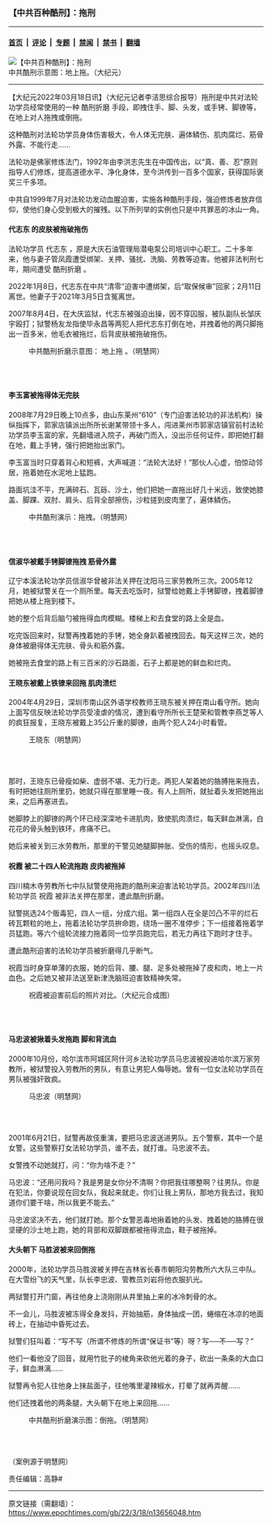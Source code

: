 ### 【中共百种酷刑】：拖刑

---

#### [首页](../../../..?n13656048) &nbsp;|&nbsp; [评论](../../../../../epoch-comment?n13656048) &nbsp;|&nbsp; [专题](../../../../../epoch-special?n13656048) &nbsp;|&nbsp; [禁闻](../../../../../epoch-news?n13656048) &nbsp;|&nbsp; [禁书](../../../../../books?n13656048) &nbsp;|&nbsp; [翻墙](https://github.com/gfw-breaker/nogfw/blob/master/README.md?n13656048)


<div><img alt="【中共百种酷刑】：拖刑" class="attachment-djy_600_400 size-djy_600_400 wp-post-image" src="https://i.epochtimes.com/assets/uploads/2022/03/id13656097-fa7daeacd2426d438f7364d4f614f74b-600x400.jpg"/>
<div class="caption">
 中共酷刑示意图：地上拖。（大纪元）
</div></div><hr/><div class="post_content" id="artbody" itemprop="articleBody">
 <!-- article content begin -->
 <p>
  【大纪元2022年03月18日讯】（大纪元记者李洁思综合报导）拖刑是中共对法轮功学员经常使用的一种
  <ok href="https://www.epochtimes.com/gb/tag/%E9%85%B7%E5%88%91%E6%8A%98%E7%A3%A8.html">
   酷刑折磨
  </ok>
  手段，即拽住手、脚、头发，或手铐、脚镣等，在地上对人拖拽或倒拖。
 </p>
 <p>
  这种酷刑对法轮功学员身体伤害极大，令人体无完肤、遍体鳞伤、肌肉腐烂、筋骨外露、不能行走……
 </p>
 <p>
  法轮功是佛家修炼法门，1992年由李洪志先生在中国传出，以“真、善、忍”原则指导人们修炼，提高道德水平、净化身体，至今洪传到一百多个国家，获得国际褒奖三千多项。
 </p>
 <p>
  中共自1999年7月对法轮功发动血腥迫害，实施各种酷刑手段，强迫修炼者放弃信仰，使他们身心受到极大的摧残。以下所列举的实例也只是中共罪恶的冰山一角。
 </p>
 <h4>
  <ok href="https://www.epochtimes.com/gb/tag/%E4%BB%A3%E5%BF%97%E4%B8%9C.html">
   代志东
  </ok>
  的皮肤被拖破拖伤
 </h4>
 <p>
  法轮功学员
  <ok href="https://www.epochtimes.com/gb/tag/%E4%BB%A3%E5%BF%97%E4%B8%9C.html">
   代志东
  </ok>
  ，原是大庆石油管理局潜电泵公司培训中心职工。二十多年来，他与妻子管凤霞遭受绑架、关押、骚扰、洗脑、劳教等迫害。他被非法判刑七年，期间遭受
  <ok href="https://www.epochtimes.com/gb/tag/%E9%85%B7%E5%88%91%E6%8A%98%E7%A3%A8.html">
   酷刑折磨
  </ok>
  。
 </p>
 <p>
  2022年1月8日，代志东在中共“清零”迫害中遭绑架，后“取保候审”回家；2月11日离世。他妻子于2021年3月5日含冤离世。
 </p>
 <p>
  2007年8月4日，在大庆监狱，代志东被强迫出操，因不穿囚服，被队副队长邹庆宇殴打；狱警杨友龙指使毕永昌等两犯人把代志东打倒在地，并拽着他的两只脚拖出一百多米，他毛衣被拖烂，后背皮肤被拖破拖伤。
 </p>
 <figure aria-describedby="caption-attachment-13656104" class="wp-caption aligncenter" id="attachment_13656104" style="width: 294px">
  <ok href="https://i.epochtimes.com/assets/uploads/2022/03/id13656104-2014-5-28-cmh-kuxingtu-tuozhuai.jpeg" target="_blank">
   <img alt="" class="wp-image-13656104" src="https://i.epochtimes.com/assets/uploads/2022/03/id13656104-2014-5-28-cmh-kuxingtu-tuozhuai-600x528.jpeg"/>
  </ok>
  <br/><figcaption class="wp-caption-text" id="caption-attachment-13656104">
   中共酷刑折磨示意图：
   <ok href="https://www.epochtimes.com/gb/tag/%E5%9C%B0%E4%B8%8A%E6%8B%96.html">
    地上拖
   </ok>
   。（明慧网）
  </figcaption><br/>
 </figure><br/>
 <h4>
  李玉富被拖得体无完肤
 </h4>
 <p>
  2008年7月29日晚上10点多，由山东莱州“610”（专门迫害法轮功的非法机构）操纵指挥下，郭家店镇派出所所长谢某带领十多人，闯进莱州市郭家店镇官前村法轮功学员李玉富的家，先翻墙进入院子，再破门而入，没出示任何证件，即把她打翻在地，戴上手铐，强行把她抬出家门。
 </p>
 <p>
  李玉富当时只穿着背心和短裤，大声喊道：“法轮大法好！”那伙人心虚，怕惊动邻居，拖着她在水泥地上猛跑。
 </p>
 <p>
  路面坑洼不平，充满碎石、瓦砾、沙土，他们把她一直拖出好几十米远，致使她膝盖、脚踝、双肘、肩头、后背全部擦伤，沙粒搓到皮肉里了，遍体鳞伤。
 </p>
 <figure aria-describedby="caption-attachment-13656392" class="wp-caption aligncenter" id="attachment_13656392" style="width: 335px">
  <ok href="https://i.epochtimes.com/assets/uploads/2022/03/id13656392-2013-8-13-minghui-drag-02.jpeg" target="_blank">
   <img alt="" class="wp-image-13656392" src="https://i.epochtimes.com/assets/uploads/2022/03/id13656392-2013-8-13-minghui-drag-02-600x413.jpeg"/>
  </ok>
  <br/><figcaption class="wp-caption-text" id="caption-attachment-13656392">
   中共酷刑演示：拖拽。（明慧网）
  </figcaption><br/>
 </figure><br/>
 <h4>
  信淑华被戴手铐脚镣拖拽 筋骨外露
 </h4>
 <p>
  辽宁本溪法轮功学员信淑华曾被非法关押在沈阳马三家劳教所三次。2005年12月，她被狱警关在一个厕所里。每天去吃饭时，狱警给她戴上手铐脚镣，拽着脚镣把她从楼上拖到楼下。
 </p>
 <p>
  她的整个后背后脑勺被拖得血肉模糊。楼梯上和去食堂的路上全是血。
 </p>
 <p>
  吃完饭回来时，狱警再拽着她的手铐，她全身趴着被拽回去。每天这样三次，她的身体被磨得体无完肤、骨头和筋外露。
 </p>
 <p>
  她被拖去食堂的路上有三百米的沙石路面，石子上都是她的鲜血和烂肉。
 </p>
 <h4>
  王晓东被戴上铁镣来回拖 肌肉溃烂
 </h4>
 <p>
  2004年4月29日，深圳市南山区外语学校教师王晓东被关押在南山看守所。她向上面写信反映法轮功学员受凌虐的情况，遭到看守所所长王楚荣和管教李燕芝等人的疯狂报复，王晓东被戴上35公斤重的脚镣，由两个犯人24小时看管。
 </p>
 <figure aria-describedby="caption-attachment-13656580" class="wp-caption aligncenter" id="attachment_13656580" style="width: 177px">
  <ok href="https://i.epochtimes.com/assets/uploads/2022/03/id13656580-2004-8-4-wangxiaodong-01.jpeg" target="_blank">
   <img alt="" class="wp-image-13656580" src="https://i.epochtimes.com/assets/uploads/2022/03/id13656580-2004-8-4-wangxiaodong-01-600x793.jpeg"/>
  </ok>
  <br/><figcaption class="wp-caption-text" id="caption-attachment-13656580">
   王晓东（明慧网）
  </figcaption><br/>
 </figure><br/>
 <p>
  那时，王晓东已骨瘦如柴、虚弱不堪、无力行走。两犯人架着她的胳膊拖来拖去，有时把她往厕所里扔，她就只得在那里睡一夜。有人上厕所，就扯着头发把她拖出来，之后再塞进去。
 </p>
 <p>
  她脚脖上的脚镣的两个环已经深深地卡进肌肉，致使肌肉溃烂，每天鲜血淋漓，白花花的骨头触到铁环，疼痛不已。
 </p>
 <p>
  她后来被关到三水劳教所，那里的干警见她腿脚肿胀、受伤的情形，也摇头叹息。
 </p>
 <h4>
  <ok href="https://www.epochtimes.com/gb/tag/%E7%A5%9D%E9%9C%9E.html">
   祝霞
  </ok>
  被二十四人轮流拖跑 皮肉被拖掉
 </h4>
 <p>
  四川楠木寺劳教所七中队狱警使用拖跑的酷刑来迫害法轮功学员。2002年四川法轮功学员
  <ok href="https://www.epochtimes.com/gb/tag/%E7%A5%9D%E9%9C%9E.html">
   祝霞
  </ok>
  被非法关押在那里，遭此酷刑折磨。
 </p>
 <p>
  狱警挑选24个贩毒犯，四人一组，分成六组。第一组四人在全是凹凸不平的烂石砖瓦颗粒的地上，拖着法轮功学员拚命跑，绕场一圈不准停步；下一组接着拖着学员猛跑。等六个组轮流接力拖着同一位学员跑完后，若无力再往下跑时才住手。
 </p>
 <p>
  遭此酷刑迫害的法轮功学员被折磨得几乎断气。
 </p>
 <p>
  祝霞当时身穿单薄的衣服，她的后背、腰、腿、足多处被拖掉了皮和肉，地上一片血色。之后她又被非法送至新津洗脑班迫害致精神失常。
 </p>
 <figure aria-describedby="caption-attachment-13656153" class="wp-caption aligncenter" id="attachment_13656153" style="width: 374px">
  <ok href="https://i.epochtimes.com/assets/uploads/2022/03/id13656153-2020-08-29_065306.jpeg" target="_blank">
   <img alt="" class="wp-image-13656153" src="https://i.epochtimes.com/assets/uploads/2022/03/id13656153-2020-08-29_065306-600x355.jpeg"/>
  </ok>
  <br/><figcaption class="wp-caption-text" id="caption-attachment-13656153">
   祝霞被迫害前后的照片对比。（大纪元合成图）
  </figcaption><br/>
 </figure><br/>
 <h4>
  马忠波被揪着头发拖跑 脚和背流血
 </h4>
 <p>
  2000年10月份，哈尔滨市阿城区阿什河乡法轮功学员马忠波被投进哈尔滨万家劳教所，被狱警投入劳教所的男队，有意让男犯人侮辱她。曾有一位女法轮功学员在男队被强奸致疯。
 </p>
 <figure aria-describedby="caption-attachment-13656397" class="wp-caption aligncenter" id="attachment_13656397" style="width: 177px">
  <ok href="https://i.epochtimes.com/assets/uploads/2022/03/id13656397-2014-1-1-minghui-mazhongbo-1.jpeg" target="_blank">
   <img alt="" class="wp-image-13656397" src="https://i.epochtimes.com/assets/uploads/2022/03/id13656397-2014-1-1-minghui-mazhongbo-1.jpeg"/>
  </ok>
  <br/><figcaption class="wp-caption-text" id="caption-attachment-13656397">
   马忠波（明慧网）
  </figcaption><br/>
 </figure><br/>
 <p>
  2001年6月21日，狱警再故伎重演，要把马忠波送进男队。五个警察，其中一个是女警。这些警察打女法轮功学员，谁不去，就打谁。马忠波不去。
 </p>
 <p>
  女警拽不动她就打，问：“你为啥不走？”
 </p>
 <p>
  马忠波：“还用问我吗？我是男是女你分不清啊？你把我往哪整啊？往男队。你是在犯法，你要说现在回女队，我起来就走。你们让我上男队，那地方我去过，我知道你们要干啥，所以我更不能去。”
 </p>
 <p>
  马忠波坚决不去，他们就打她。那个女警恶毒地揪着她的头发、拽着她的胳膊在很坚硬的沙土地上跑，她的背部和双脚跟都被拖得流血，鞋子被拖掉。
 </p>
 <h4>
  大头朝下 马胜波被来回倒拖
 </h4>
 <p>
  2000年，法轮功学员马胜波被关押在吉林省长春市朝阳沟劳教所六大队三中队。在大雪纷飞的天气里，队长李忠波、管教员刘岩将他衣服扒光。
 </p>
 <p>
  两狱警打开门窗，再往他身上浇刚刚从井里抽上来的冰冷刺骨的水。
 </p>
 <p>
  不一会儿，马胜波被冻得全身发抖，开始抽筋，身体抽成一团，蜷缩在冰凉的地面砖上，在抽动中昏死过去。
 </p>
 <p>
  狱警们狂叫着：“写不写（所谓不修炼的所谓“保证书”等）呀？写──不──写？”
 </p>
 <p>
  他们一看他没了回音，就用竹批子的棱角来砍他光着的身子，砍出一条条的大血口子，鲜血淋漓……
 </p>
 <p>
  狱警再令犯人往他身上抹盐面子，往他嘴里灌辣椒水，打晕了就再弄醒……
 </p>
 <p>
  他们还拽着他的两条腿，大头朝下在地上来回拖……
 </p>
 <figure aria-describedby="caption-attachment-13656570" class="wp-caption aligncenter" id="attachment_13656570" style="width: 282px">
  <ok href="https://i.epochtimes.com/assets/uploads/2022/03/id13656570-2005-2-24-xsp61.jpeg" target="_blank">
   <img alt="" class="size-full wp-image-13656570" src="https://i.epochtimes.com/assets/uploads/2022/03/id13656570-2005-2-24-xsp61.jpeg"/>
  </ok>
  <br/><figcaption class="wp-caption-text" id="caption-attachment-13656570">
   中共酷刑折磨演示图：倒拖。（明慧网）
  </figcaption><br/>
 </figure><br/>
 <p>
  （案例源于明慧网）
 </p>
 <p>
  责任编辑：高静#
 </p>
 <!-- article content end -->
 <div id="below_article_ad">
 </div>
</div>


---

原文链接（需翻墙）：https://www.epochtimes.com/gb/22/3/18/n13656048.htm